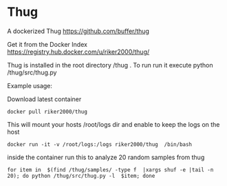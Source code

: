 Thug
====

A dockerized Thug https://github.com/buffer/thug

Get it from the Docker Index https://registry.hub.docker.com/u/riker2000/thug/

Thug is installed in the root directory /thug . To run run it execute python /thug/src/thug.py

Example usage:

Download latest container

    docker pull riker2000/thug

This will mount your hosts /root/logs dir and enable to keep the logs on the host

    docker run -it -v /root/logs:/logs riker2000/thug  /bin/bash

inside the container run this to analyze 20 random samples from thug 

    for item in  $(find /thug/samples/ -type f  |xargs shuf -e |tail -n 20); do python /thug/src/thug.py -l  $item; done

	

